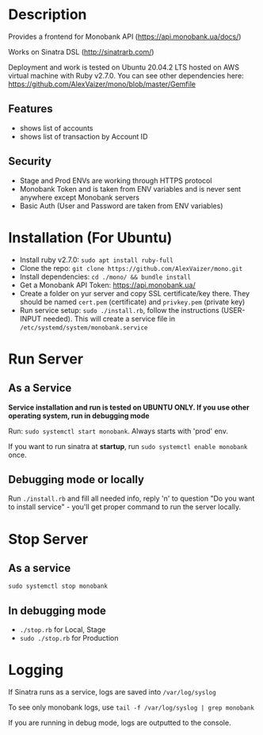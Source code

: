 # Description
Provides a frontend for Monobank API (https://api.monobank.ua/docs/)

Works on Sinatra DSL (http://sinatrarb.com/)

Deployment and work is tested on Ubuntu 20.04.2 LTS hosted on AWS virtual machine with Ruby v2.7.0. You can see other dependencies here: https://github.com/AlexVaizer/mono/blob/master/Gemfile
## Features
 - shows list of accounts
 - shows list of transaction by Account ID
## Security
 - Stage and Prod ENVs are working through HTTPS protocol
 - Monobank Token and is taken from ENV variables and is never sent anywhere except Monobank servers
 - Basic Auth (User and Password are taken from ENV variables)


# Installation (For Ubuntu)
 - Install ruby v2.7.0: `sudo apt install ruby-full`
 - Clone the repo: `git clone https://github.com/AlexVaizer/mono.git`
 - Install dependencies: `cd ./mono/ && bundle install`
 - Get a Monobank API Token: https://api.monobank.ua/
 - Create a folder on yur server and copy SSL certificate/key there. They should be named `cert.pem` (certificate) and `privkey.pem` (private key)
 - Run service setup: `sudo ./install.rb`, follow the instructions (USER-INPUT needed). This will create a service file in `/etc/systemd/system/monobank.service`


# Run Server
## As a Service
**Service installation and run is tested on UBUNTU ONLY. If you use other operating system, run in debugging mode**

Run:
`sudo systemctl start monobank`.
Always starts with 'prod' env.

If you want to run sinatra at **startup**, run `sudo systemctl enable monobank` once.

## Debugging mode or locally
Run `./install.rb` and fill all needed info, reply 'n' to question "Do you want to install service" - you'll get proper command to run the server locally.

# Stop Server
## As a service 
`sudo systemctl stop monobank`

## In debugging mode
 - `./stop.rb` for Local, Stage
 - `sudo ./stop.rb` for Production

# Logging
If Sinatra runs as a service, logs are saved into `/var/log/syslog`

To see only monobank logs, use `tail -f /var/log/syslog | grep monobank`

If you are running in debug mode, logs are outputted to the console.
